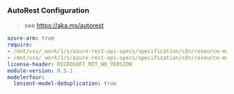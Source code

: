 ### AutoRest Configuration

> see https://aka.ms/autorest

``` yaml
azure-arm: true
require:
- /mnt/vss/_work/1/s/azure-rest-api-specs/specification/cdn/resource-manager/readme.md
- /mnt/vss/_work/1/s/azure-rest-api-specs/specification/cdn/resource-manager/readme.go.md
license-header: MICROSOFT_MIT_NO_VERSION
module-version: 0.5.1
modelerfour:
  lenient-model-deduplication: true
```